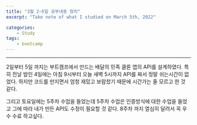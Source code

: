 ```yaml
---
title: "3월 2~5일 공부내용 정리"
excerpt: "Take note of what I studied on March 5th, 2022"

categories:    
    - Study
tags:
    - bootcamp
---
```


---
2일부터 5일 까지는 부트캠프에서 만드는 배달의 민족 클론 앱의 API를 설계하였다. 특히 전날 밤인 4일에는 아침 9시부터 오늘 새벽 5시까지 API를 짜서
정말 쉬는시간이 없었다. 하지만 코드를 만지면서 엄청 재밌고 보람찼기 때문에 시간가는 줄 모르고 한 것 같다. 

  그리고 토요일에는 5주차 수업을 들었는데 5주차 수업은 인증방식에 대한 수업을 들었고 그에 따라 내가 만든 API도 수정이 필요할 것 같다. 8주차 까지 열심히 달려서
꼭 우수 수료 하고싶다.
 